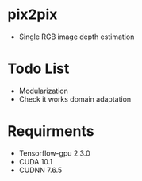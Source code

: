 # pix2pix
  - Single RGB image depth estimation

# Todo List
 - Modularization
 - Check it works domain adaptation

# Requirments
 - Tensorflow-gpu 2.3.0
 - CUDA 10.1
 - CUDNN 7.6.5
